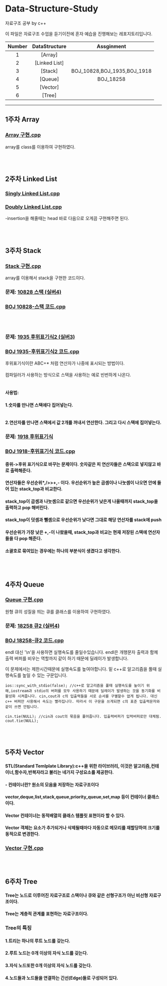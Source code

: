# Data-Structure-Study
자료구조 공부 by c++
 
이 파일은 자료구조 수업을 듣기이전에 혼자 예습을 진행해보는 레포지토리입니다.


|Number|DataStructure|Assginment|
|:---:|:---:|:---:|
|1|[Array]
|2|[Linked List]
|3|[Stack]|BOJ_10828,BOJ_1935,BOJ_1918|
|4|[Queue]|BOJ_18258|
|5|[Vector]
|6|[Tree]

---
## 1주차 Array
### [Array 구현.cpp](https://github.com/cchonac/Data-Structure-Study/blob/main/1.Array/Array%20%EA%B5%AC%ED%98%84.cpp)
array를 class를 이용하여 구현하였다.


<br/><br/>
## 2주차 Linked List
### [Singly Linked List.cpp](https://github.com/cchonac/Data-Structure-Study/blob/main/2.Linked%20list/%EB%A7%81%ED%81%AC%EB%93%9C%EB%A6%AC%EC%8A%A4%ED%8A%B8%20%EA%B5%AC%ED%98%84.cpp)

### [Doubly Linked List.cpp](https://github.com/cchonac/Data-Structure-Study/blob/main/2.Linked%20list/Double%20linked%20list.cpp)
-insertion을 해줄때는 head 바로 다음으로 오게끔 구현해주면 된다.

<br/><br/>
## 3주차 Stack
### [Stack 구현.cpp](https://github.com/cchonac/Data-Structure-Study/blob/main/3.Stack/array%EB%A5%BC%20%EC%9D%B4%EC%9A%A9%ED%95%B4%20stack%20%EA%B5%AC%ED%98%84.cpp)
array를 이용해서 stack을 구현한 코드이다.
### 문제: [10828 스택 (실버4)](https://www.acmicpc.net/problem/10828)
### [BOJ 10828-스택 코드.cpp](https://github.com/cchonac/Data-Structure-Study/blob/main/3.Stack/BOJ%2010828%EB%B2%88-%EC%8A%A4%ED%83%9D.cpp)
<br/><br/>
### 문제: [1935 후위표기식2 (실버3)](https://www.acmicpc.net/problem/1935)
### [BOJ 1935-후위표기식2 코드.cpp](https://github.com/cchonac/Data-Structure-Study/blob/main/3.Stack/BOJ%201935%20%ED%9B%84%EC%9C%84%ED%91%9C%EA%B8%B0%EC%8B%9D.cpp)
후위표기식이란 ABC+* 처럼 연산자가 나중에 표시되는 방법이다. <br/><br/>
컴파일러가 사용하는 방식으로 스택을 사용하는 예로 빈번하게 나온다. <br/><br/>
#### 사용법: 
#### 1.숫자를 만나면 스택에다 집어넣는다.<br/><br/>
#### 2.연산자를 만나면 스택에서 값 2개를 꺼내서 연산한다. 그리고 다시 스택에 집어넣는다. 
### 문제: [1918 후위표기식](https://www.acmicpc.net/problem/1918)
### [BOJ 1918-후위표기식 코드.cpp](https://github.com/cchonac/Data-Structure-Study/blob/main/BOJ%201918%20%EC%A4%91%EC%9C%84%EB%A5%BC%20%ED%9B%84%EC%9C%84%EB%A1%9C.cpp)
#### 중위->후위 표기식으로 바꾸는 문제이다. 숫자같은 피 연산자들은 스택으로 넣지않고 바로 출력해준다.
#### 연산자들은 우선순위*,/>>+,- 이다. 우선순위가 높은 곱셈이나 나눗셈이 나오면 안에 들어 있는 stack_top과 비교한다.
#### stack_top이 곱셈과 나눗셈으로 같으면 우선순위가 낮은게 나올때까지 stack_top을 출력하고 pop 해버린다.
#### stack_top이 덧셈과 뺄셈으로 우선순위가 낮다면 그대로 해당 연산자를 stack에 push
#### 우선순위가 가장 낮은 +,-이 나왔을때, stack_top과 비교는 현재 저장된 스택에 연산자들을 다 pop 해준다.
#### 소괄호로 묶여있는 경우에는 하나의 부분식이 생겼다고 생각한다.





<br/><br/>
## 4주차 Queue
### [Queue 구현.cpp](https://github.com/cchonac/Data-Structure-Study/blob/main/4.Queue/Queue.cpp)
원형 큐의 성질을 띄는 큐를 클래스를 이용하여 구현하였다.
### 문제: [18258 큐2 (실버4)](https://www.acmicpc.net/problem/18258)
### [BOJ 18258-큐2 코드.cpp](https://github.com/cchonac/Data-Structure-Study/blob/main/4.Queue/BOJ%2018258-queue.cpp)
endl 대신 '\n'을 사용하면 실행속도를 줄일수있습니다. endl은 개행문자 출력과 함께 출력 버퍼를 비우는 역할까지 같이 하기 때문에 딜레이가 발생합니다.

이 문제에서는 제한시간때문에 실행속도를 높여야합니다. 밑 c++로 알고리즘을 풀때 실행속도를 높일 수 있는 구문입니다.

	ios::sync_with_stdio(false); //c++로 알고리즘을 풀때 실행속도를 높이기 위해,iostream과 stdio의 버퍼를 모두 사용하기 때문에 딜레이가 발생하는 것을 동기화를 비활성화 시켜줍니다. cin,cout과 c의 입출력들을 서로 순서를 구별할수 없게 됩니다. 대신 c++ 버퍼만 사용해서 속도는 빨라집니다. 따라서 이 구문을 쓰게되면 c의 표준 입출력문자와 같이 쓰면 안됩니다. 
	
	cin.tie(NULL); //cin과 cout의 묶음을 풀어줍니다. 입출력버퍼가 입력버퍼로만 대체됨.
	cout.tie(NULL); 
<br/><br/>
## 5주차 Vector
#### STL(Standard Temlplate Library):c++을 위한 라이브러리, 이것은 알고리즘,컨테이너,함수자,반복자라고 불리는 네가지 구성요소를 제공한다.
#### - 컨테이너란? 원소의 모음을 저장하는 자료구조이다 
#### vector,deque,list,stack,queue,priority_queue,set,map 등이 컨테이너 클래스이다.
#### Vector 컨테이너는 동적배열의 클래스 템플릿 표현이라 할 수 있다.
#### Vector 객체는 요소가 추가되거나 삭제될때마다 자동으로 메모리를 재할당하여 크기를 동적으로 변경한다.
### [Vector 구현.cpp](https://github.com/cchonac/Data-Structure-Study/blob/main/vector%20%EA%B5%AC%ED%98%84.cpp)
<br/><br/>
## 6주차 Tree
#### Tree는 노드로 이루어진 자료구조로 스택이나 큐와 같은 선형구조가 아닌 비선형 자료구조이다.
#### Tree는 계층적 관계를 표현하는 자료구조이다. 
### Tree의 특징
#### 1.트리는 하나의 루트 노드를 갖는다.
#### 2.루트 노드는 0개 이상의 자식 노드를 갖는다.
#### 3.자식 노드또한 0개 이상의 자식 노드를 갖는다.
#### 4.노드들과 노드들을 연결하는 간선(Edge)들로 구성되어 있다.
